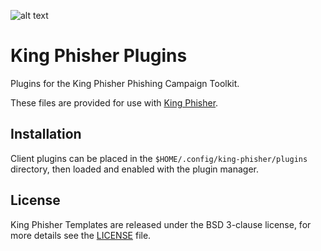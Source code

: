 ![alt text](https://github.com/securestate/king-phisher/raw/master/data/king-phisher-logo.png "King Phisher")

# King Phisher Plugins
Plugins for the King Phisher Phishing Campaign Toolkit.

These files are provided for use with [King Phisher][king-phisher-repo].

## Installation
Client plugins can be placed in the `$HOME/.config/king-phisher/plugins`
directory, then loaded and enabled with the plugin manager.

## License
King Phisher Templates are released under the BSD 3-clause license, for more
details see the [LICENSE][license-file] file.

[king-phisher-repo]: https://github.com/securestate/king-phisher
[king-phisher-wiki]: https://github.com/securestate/king-phisher/wiki
[license-file]: https://github.com/securestate/king-phisher-templates/blob/master/LICENSE
